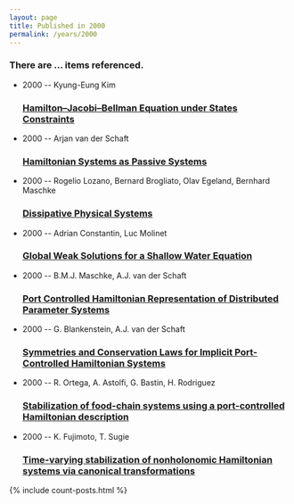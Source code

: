 ```yaml
---
layout: page
title: Published in 2000
permalink: /years/2000
---
```


<h3 id="number-posts">There are ... items referenced.</h3>
<ul class="post-list">

  <li>
    <span class="post-meta">2000 -- Kyung-Eung Kim</span>
    <h3><a class="post-link" href="{{ site.baseurl }}/hamilton-jacobi-bellman-equation-under-states-constraints">Hamilton–Jacobi–Bellman Equation under States Constraints</a></h3>
  </li>
  <li>
    <span class="post-meta">2000 -- Arjan van der Schaft</span>
    <h3><a class="post-link" href="{{ site.baseurl }}/hamiltonian-systems-as-passive-systems">Hamiltonian Systems as Passive Systems</a></h3>
  </li>
  <li>
    <span class="post-meta">2000 -- Rogelio Lozano, Bernard Brogliato, Olav Egeland, Bernhard Maschke</span>
    <h3><a class="post-link" href="{{ site.baseurl }}/dissipative-physical-systems00">Dissipative Physical Systems</a></h3>
  </li>
  <li>
    <span class="post-meta">2000 -- Adrian Constantin, Luc Molinet</span>
    <h3><a class="post-link" href="{{ site.baseurl }}/global-weak-solutions-for-a-shallow-water-equation">Global Weak Solutions for a Shallow Water Equation</a></h3>
  </li>
  <li>
    <span class="post-meta">2000 -- B.M.J. Maschke, A.J. van der Schaft</span>
    <h3><a class="post-link" href="{{ site.baseurl }}/port-controlled-hamiltonian-representation-of-distributed-parameter-systems">Port Controlled Hamiltonian Representation of Distributed Parameter Systems</a></h3>
  </li>
  <li>
    <span class="post-meta">2000 -- G. Blankenstein, A.J. van der Schaft</span>
    <h3><a class="post-link" href="{{ site.baseurl }}/symmetries-and-conservation-laws-for-implicit-port-controlled-hamiltonian-systems">Symmetries and Conservation Laws for Implicit Port-Controlled Hamiltonian Systems</a></h3>
  </li>
  <li>
    <span class="post-meta">2000 -- R. Ortega, A. Astolfi, G. Bastin, H. Rodriguez</span>
    <h3><a class="post-link" href="{{ site.baseurl }}/stabilization-of-food-chain-systems-using-a-port-controlled-hamiltonian-description">Stabilization of food-chain systems using a port-controlled Hamiltonian description</a></h3>
  </li>
  <li>
    <span class="post-meta">2000 -- K. Fujimoto, T. Sugie</span>
    <h3><a class="post-link" href="{{ site.baseurl }}/time-varying-stabilization-of-nonholonomic-hamiltonian-systems-via-canonical-transformations">Time-varying stabilization of nonholonomic Hamiltonian systems via canonical transformations</a></h3>
  </li>
</ul>
{% include count-posts.html %}

